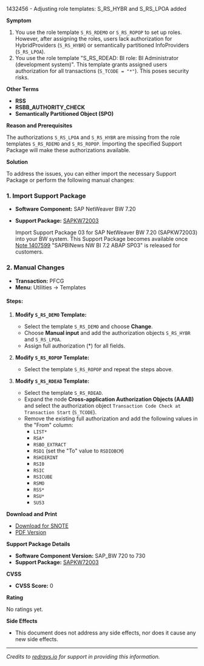 1432456 - Adjusting role templates: S_RS_HYBR and S_RS_LPOA added

**Symptom**

1. You use the role template `S_RS_RDEMO` or `S_RS_ROPOP` to set up roles. However, after assigning the roles, users lack authorization for HybridProviders (`S_RS_HYBR`) or semantically partitioned InfoProviders (`S_RS_LPOA`).
2. You use the role template "S_RS_RDEAD: BI role: BI Administrator (development system)". This template grants assigned users authorization for all transactions (`S_TCODE = "*"`). This poses security risks.

**Other Terms**

- **RSS**
- **RSBB_AUTHORITY_CHECK**
- **Semantically Partitioned Object (SPO)**

**Reason and Prerequisites**

The authorizations `S_RS_LPOA` and `S_RS_HYBR` are missing from the role templates `S_RS_RDEMO` and `S_RS_ROPOP`. Importing the specified Support Package will make these authorizations available.

**Solution**

To address the issues, you can either import the necessary Support Package or perform the following manual changes:

### 1. Import Support Package

- **Software Component:** SAP NetWeaver BW 7.20
- **Support Package:** [SAPKW72003](https://me.sap.com/supportpackage/SAPKW72003)
  
  Import Support Package 03 for SAP NetWeaver BW 7.20 (SAPKW72003) into your BW system. This Support Package becomes available once [Note 1407599](https://me.sap.com/notes/1407599) "SAPBINews NW BI 7.2 ABAP SP03" is released for customers.

### 2. Manual Changes

- **Transaction:** PFCG
- **Menu:** Utilities → Templates

#### Steps:

1. **Modify `S_RS_DEMO` Template:**
   - Select the template `S_RS_DEMO` and choose **Change**.
   - Choose **Manual input** and add the authorization objects `S_RS_HYBR` and `S_RS_LPOA`.
   - Assign full authorization (*) for all fields.

2. **Modify `S_RS_ROPOP` Template:**
   - Select the template `S_RS_ROPOP` and repeat the steps above.

3. **Modify `S_RS_RDEAD` Template:**
   - Select the template `S_RS_RDEAD`.
   - Expand the node **Cross-application Authorization Objects (AAAB)** and select the authorization object `Transaction Code Check at Transaction Start` (`S_TCODE`).
   - Remove the existing full authorization and add the following values in the "From" column:
     - `LIST*`
     - `RSA*`
     - `RSBO_EXTRACT`
     - `RSD1` (set the "To" value to `RSDIOBCM`)
     - `RSHIERINT`
     - `RSI0`
     - `RSIC`
     - `RSICUBE`
     - `RSMO`
     - `RSS*`
     - `RSU*`
     - `SU53`

**Download and Print**

- [Download for SNOTE](https://notesdownloads.sap.com/note/0040000016965472017)
- [PDF Version](https://userapps.support.sap.com/sap/support/sfm/notes/print/0001432456?language=en-US&token=D7573781FE52AF47E03E7B41889E34C0)

**Support Package Details**

- **Software Component Version:** SAP_BW 720 to 730
- **Support Package:** [SAPKW72003](https://me.sap.com/supportpackage/SAPKW72003)

**CVSS**

- **CVSS Score:** 0

**Rating**

No ratings yet.

**Side Effects**

- This document does not address any side effects, nor does it cause any new side effects.

---

*Credits to [redrays.io](https://redrays.io) for support in providing this information.*